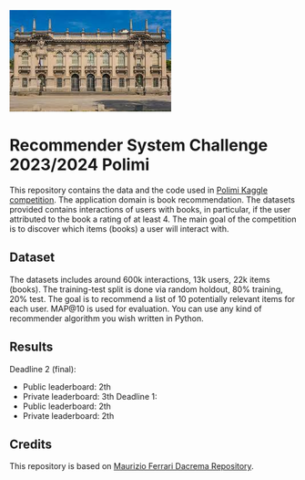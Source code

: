 ![Header](screenshots/download.jpg)
# Recommender System Challenge 2023/2024 Polimi
This repository contains the data and the code used in [Polimi Kaggle competition](https://www.kaggle.com/competitions/recommender-system-2023-challenge-polimi).
The application domain is book recommendation. The datasets provided contains interactions of users with books, in particular, if the user attributed to the book a rating of at least 4. 
The main goal of the competition is to discover which items (books) a user will interact with.

## Dataset
The datasets includes around 600k interactions, 13k users, 22k items (books).
The training-test split is done via random holdout, 80% training, 20% test.
The goal is to recommend a list of 10 potentially relevant items for each user. MAP@10 is used for evaluation. You can use any kind of recommender algorithm you wish written in Python.

## Results
Deadline 2 (final):
 - Public leaderboard: 2th
 - Private leaderboard: 3th
Deadline 1:
 - Public leaderboard: 2th
 - Private leaderboard: 2th


## Credits
This repository is based on [Maurizio Ferrari Dacrema Repository](https://github.com/MaurizioFD/RecSys_Course_AT_PoliMi).

